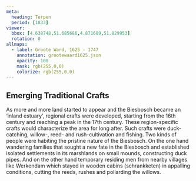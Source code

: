 ```yaml
---
meta:
  heading: Terpen
  period: [1833]
viewer:
  bbox: [4.638748,51.685686,4.871689,51.829953]
  rotation: 0
allmaps:
  - label: Groote Ward, 1625 - 1747
    annotation: grootewaard1625.json
    opacity: 100
    mask: rgb(255,0,0)
    colorize: rgb(255,0,0)
---
```


## Emerging Traditional Crafts

As more and more land started to appear and the Biesbosch became an ‘inland estuary’, regional crafts were developed, starting from the 16th century and reaching a peak in the 17th century. These region-specific crafts would characterize the area for long after. Such crafts were duck-catching, willow-, reed- and rush-cultivation and fishing. Two kinds of people were habiting the pristine nature of the Biesbosch. On the one hand wandering families that sought a new fate in the Biesbosch and established isolated settlements in its marshlands on small mounds, constructing duck pipes. And on the other hand temporary residing men from nearby villages like Werkendam which stayed in wooden cabins (schrankketen) in appalling conditions, cutting the reeds, rushes and pollarding the willows.
